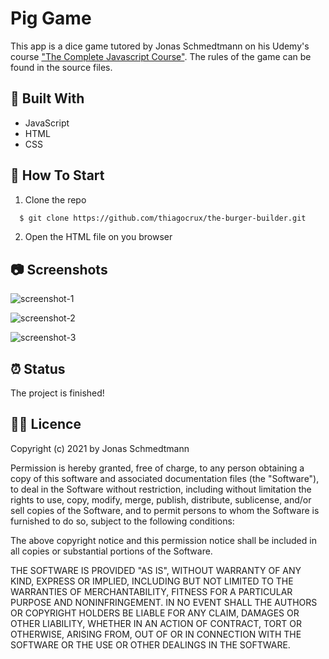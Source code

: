 # Pig Game

This app is a dice game tutored by Jonas Schmedtmann on his Udemy's course ["The Complete Javascript Course"](https://www.udemy.com/course/the-complete-javascript-course/). The rules of the game can be found in the source files.

## :toolbox: Built With

- JavaScript
- HTML
- CSS

## :rocket: How To Start

1. Clone the repo

```sh
  $ git clone https://github.com/thiagocrux/the-burger-builder.git
```

2. Open the HTML file on you browser

## :camera: Screenshots

![screenshot-1](https://user-images.githubusercontent.com/29850573/109193845-8fa99000-7777-11eb-81c8-1b3bdf747a6e.png)

![screenshot-2](https://user-images.githubusercontent.com/29850573/109193896-9b955200-7777-11eb-96e3-be17d1773f3a.png)

![screenshot-3](https://user-images.githubusercontent.com/29850573/109193935-a94ad780-7777-11eb-8780-b0f2d33c87df.png)

## :alarm_clock: Status

The project is finished!

## :pirate_flag: Licence

Copyright (c) 2021 by Jonas Schmedtmann

Permission is hereby granted, free of charge, to any person obtaining a copy of this software and associated documentation files (the "Software"), to deal in the Software without restriction, including without limitation the rights to use, copy, modify, merge, publish, distribute, sublicense, and/or sell copies of the Software, and to permit persons to whom the Software is furnished to do so, subject to the following conditions:

The above copyright notice and this permission notice shall be included in all copies or substantial portions of the Software.

THE SOFTWARE IS PROVIDED "AS IS", WITHOUT WARRANTY OF ANY KIND, EXPRESS OR IMPLIED, INCLUDING BUT NOT LIMITED TO THE WARRANTIES OF MERCHANTABILITY, FITNESS FOR A PARTICULAR PURPOSE AND NONINFRINGEMENT. IN NO EVENT SHALL THE AUTHORS OR COPYRIGHT HOLDERS BE LIABLE FOR ANY CLAIM, DAMAGES OR OTHER LIABILITY, WHETHER IN AN ACTION OF CONTRACT, TORT OR OTHERWISE, ARISING FROM, OUT OF OR IN CONNECTION WITH THE SOFTWARE OR THE USE OR OTHER DEALINGS IN THE SOFTWARE.
